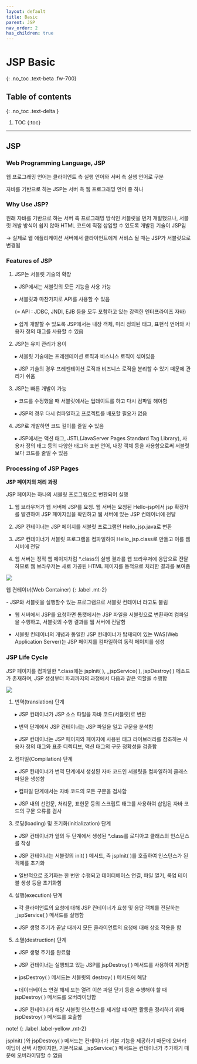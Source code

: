 ```yaml
---
layout: default
title: Basic
parent: JSP
nav_order: 2
has_children: true
---
```


# JSP Basic
{: .no_toc .text-beta .fw-700}

## Table of contents
{: .no_toc .text-delta }

1. TOC
{:toc}

---

## JSP

### Web Programming Language, JSP

웹 프로그래밍 언어는 클라이언트 측 실행 언어와 서버 측 실행 언어로 구분

자바를 기반으로 하는 JSP는 서버 측 웹 프로그래밍 언어 중 하나

### Why Use JSP?

원래 자바를 기반으로 하는 서버 측 프로그래밍 방식인 서블릿을 먼저 개발했으나, 서블릿 개발 방식이 쉽지 않아 HTML 코드에 직접 삽입할 수 있도록 개발된 기술이 JSP임

&#8594; 실제로 웹 애플리케이션 서버에서 클라이언트에게 서비스 될 때는 JSP가 서블릿으로 변경됨

### Features of JSP

1. JSP는 서블릿 기술의 확장

    &#9656; JSP에서는 서블릿의 모든 기능을 사용 가능
    
    &#9656; 서블릿과 마찬가지로 API를 사용할 수 있음

    (= API : JDBC, JNDI, EJB 등을 모두 포함하고 있는 강력한 엔터프라이즈 자바)

    &#9656; 쉽게 개발할 수 있도록 JSP에서는 내장 객체, 미리 정의된 태그, 표현식 언어와 사용자 정의 태그를 사용할 수 있음
    
2. JSP는 유지 관리가 용이

    &#9656; 서블릿 기술에는 프레젠테이션 로직과 비스니스 로직이 섞여있음

    &#9656; JSP 기술의 경우 프레젠테이션 로직과 비즈니스 로직을 분리할 수 있기 때문에 관리가 쉬움

3. JSP는 빠른 개발이 가능

    &#9656; 코드를 수정했을 때 서블릿에서는 업데이트를 하고 다시 컴파일 해야함

    &#9656; JSP의 경우 다시 컴파일하고 프로젝트를 배포할 필요가 없음

4. JSP로 개발하면 코드 길이를 줄일 수 있음

    &#9656; JSP에서는 액션 태그, JSTL(JavaServer Pages Standard Tag Library), 사용자 정의 태그 등의 다양한 태그와 표현 언어, 내장 객체 등을 사용함으로써 서블릿보다 코드를 줄일 수 있음

### Processing of JSP Pages

**JSP 페이지의 처리 과정**

JSP 페이지는 하나의 서블릿 프로그램으로 변환되어 실행

1. 웹 브라우저가 웹 서버에 JSP를 요청. 웹 서버는 요청된 Hello-jsp에서 jsp 확장자를 발견하여 JSP 페이지임을 확인하고 웹 서버에 있는 JSP 컨테이너에 전달

2. JSP 컨테이너는 JSP 페이지를 서블릿 프로그램인 Hello_jsp.java로 변환

3. JSP 컨테이너가 서블릿 프로그램을 컴파일하여 Hello_jsp.class로 만들고 이를 웹 서버에 전달

4. 웹 서버는 정적 웹 페이지처럼 *.class의 실행 결과를 웹 브라우저에 응답으로 전달하므로 웹 브라우저는 새로 가공된 HTML 페이지를 동적으로 처리한 결과를 보여줌

![](https://gekdev.github.io/docs/jsp/basic/example/proc.png)

웹 컨테이너(Web Container)
{: .label .mt-2}
<div class="code-example" markdown="1">
- JSP와 서블릿을 실행할수 있는 프로그램으로 서블릿 컨테이너 라고도 불림

- 웹 서버에서 JSP를 요청하면 톰캣에서는 JSP 파일을 서블릿으로 변환하여 컴파일을 수행하고, 서블릿의 수행 결과를 웹 서버에 전달함

- 서블릿 컨테이너의 개념과 동일한 JSP 컨테이너가 탑재되어 있는 WAS(Web Application Server)는 JSP 페이지를 컴파일하여 동적 페이지를 생성
</div>

### JSP Life Cycle

JSP 페이지를 컴파일한 *.class에는 jspInit( ), _jspService( ), jspDestroy( ) 메소드가 존재하며, JSP 생성부터 파괴까지의 과정에서 다음과 같은 역할을 수행함

![](https://gekdev.github.io/docs/jsp/basic/example/life.png)

1. 번역(translation) 단계

    &#9656; JSP 컨테이너가 JSP 소스 파일을 자바 코드(서블릿)로 변환

    &#9656; 번역 단계에서 JSP 컨테이너는 JSP 파일을 일고 구문을 분석함

    &#9656; JSP 컨테이너는 JSP 페이지와 페이지에 사용된 태그 라이브러리를 참조하는 사용자 정의 태그와 표준 디렉티브, 액션 태그의 구문 정확성을 검증함

2. 컴파일(Compilation) 단계

    &#9656; JSP 컨테이너가 번역 단계에서 생성된 자바 코드인 서블릿을 컴파일하여 클래스 파일을 생성함

    &#9656; 컴파일 단계에서는 자바 코드의 모든 구문을 검사함

    &#9656; JSP 내의 선언문, 처리문, 표현문 등의 스크립트 태그를 사용하여 삽입된 자바 코드의 구문 오류를 검사

3. 로딩(loading) 및 초기화(initialization) 단계

    &#9656; JSP 컨테이너가 앞의 두 단계에서 생성된 *.class를 로디아고 클래스의 인스턴스를 작성

    &#9656; JSP 컨테이너는 서블릿의 init( ) 메서드, 즉 jspInit( )를 호출하여 인스턴스가 된 객체를 초기화

    &#9656; 일반적으로 초기화는 한 번만 수행되고 데이터베이스 연결, 파일 열기, 룩업 테이블 생성 등을 초기화함

4. 실행(execution) 단계

    &#9656; 각 클라이언트의 요청에 대해 JSP 컨테이너가 요청 및 응답 객체를 전달하는 _jspService( ) 메서드를 실행함

    &#9656; JSP 생명 주기가 끝날 때까지 모든 클라이언트의 요청에 대해 상호 작용을 함

5. 소멸(destruction) 단계

    &#9656; JSP 생명 주기를 완료함

    &#9656; JSP 컨테이너는 실행되고 있는 JSP를 jspDestroy( ) 메서드를 사용하여 제거함

    &#9656; jpsDestroy( ) 메서드는 서블릿의 destroy( ) 메서드에 해당

    &#9656; 데이터베이스 연결 해제 또는 열려 이쓴 파일 닫기 등을 수행해야 할 때 jspDestroy( ) 메서드를 오버라이딩함

    &#9656; JSP 컨테이너가 해당 서블릿 인스턴스를 제거할 떄 어떤 활동을 정리하기 위해 jspDestroy( ) 메서드를 호출함

note!
{: .label .label-yellow .mt-2}
<div class="code-example" markdown="1">
jspInit( )와 jspDestroy( ) 메서드는 컨테이너가 기본 기능을 제공하기 때문에 오버라이딩이 선택 사항이지만, 기본적으로 _jspService( ) 메서드는 컨테이너가 추가하기 때문에 오버라이딩할 수 없음
</div>